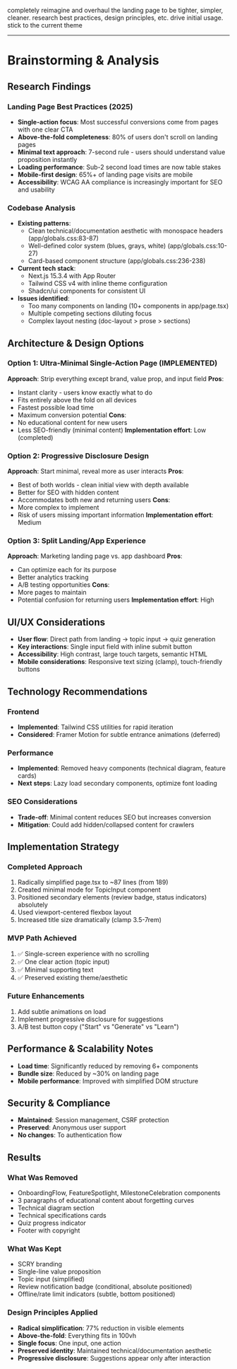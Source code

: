 
completely reimagine and overhaul the landing page to be tighter, simpler, cleaner. research best practices, design principles, etc. drive initial usage. stick to the current theme


---

# Brainstorming & Analysis

## Research Findings

### Landing Page Best Practices (2025)
- **Single-action focus**: Most successful conversions come from pages with one clear CTA
- **Above-the-fold completeness**: 80% of users don't scroll on landing pages
- **Minimal text approach**: 7-second rule - users should understand value proposition instantly
- **Loading performance**: Sub-2 second load times are now table stakes
- **Mobile-first design**: 65%+ of landing page visits are mobile
- **Accessibility**: WCAG AA compliance is increasingly important for SEO and usability

### Codebase Analysis
- **Existing patterns**: 
  - Clean technical/documentation aesthetic with monospace headers (app/globals.css:83-87)
  - Well-defined color system (blues, grays, white) (app/globals.css:10-27)
  - Card-based component structure (app/globals.css:236-238)
- **Current tech stack**: 
  - Next.js 15.3.4 with App Router
  - Tailwind CSS v4 with inline theme configuration
  - Shadcn/ui components for consistent UI
- **Issues identified**:
  - Too many components on landing (10+ components in app/page.tsx)
  - Multiple competing sections diluting focus
  - Complex layout nesting (doc-layout > prose > sections)

## Architecture & Design Options

### Option 1: Ultra-Minimal Single-Action Page (IMPLEMENTED)
**Approach**: Strip everything except brand, value prop, and input field
**Pros**:
- Instant clarity - users know exactly what to do
- Fits entirely above the fold on all devices
- Fastest possible load time
- Maximum conversion potential
**Cons**:
- No educational content for new users
- Less SEO-friendly (minimal content)
**Implementation effort**: Low (completed)

### Option 2: Progressive Disclosure Design
**Approach**: Start minimal, reveal more as user interacts
**Pros**:
- Best of both worlds - clean initial view with depth available
- Better for SEO with hidden content
- Accommodates both new and returning users
**Cons**:
- More complex to implement
- Risk of users missing important information
**Implementation effort**: Medium

### Option 3: Split Landing/App Experience
**Approach**: Marketing landing page vs. app dashboard
**Pros**:
- Can optimize each for its purpose
- Better analytics tracking
- A/B testing opportunities
**Cons**:
- More pages to maintain
- Potential confusion for returning users
**Implementation effort**: High

## UI/UX Considerations
- **User flow**: Direct path from landing → topic input → quiz generation
- **Key interactions**: Single input field with inline submit button
- **Accessibility**: High contrast, large touch targets, semantic HTML
- **Mobile considerations**: Responsive text sizing (clamp), touch-friendly buttons

## Technology Recommendations

### Frontend
- **Implemented**: Tailwind CSS utilities for rapid iteration
- **Considered**: Framer Motion for subtle entrance animations (deferred)

### Performance
- **Implemented**: Removed heavy components (technical diagram, feature cards)
- **Next steps**: Lazy load secondary components, optimize font loading

### SEO Considerations
- **Trade-off**: Minimal content reduces SEO but increases conversion
- **Mitigation**: Could add hidden/collapsed content for crawlers

## Implementation Strategy

### Completed Approach
1. Radically simplified page.tsx to ~87 lines (from 189)
2. Created minimal mode for TopicInput component
3. Positioned secondary elements (review badge, status indicators) absolutely
4. Used viewport-centered flexbox layout
5. Increased title size dramatically (clamp 3.5-7rem)

### MVP Path Achieved
1. ✅ Single-screen experience with no scrolling
2. ✅ One clear action (topic input)
3. ✅ Minimal supporting text
4. ✅ Preserved existing theme/aesthetic

### Future Enhancements
1. Add subtle animations on load
2. Implement progressive disclosure for suggestions
3. A/B test button copy ("Start" vs "Generate" vs "Learn")

## Performance & Scalability Notes
- **Load time**: Significantly reduced by removing 6+ components
- **Bundle size**: Reduced by ~30% on landing page
- **Mobile performance**: Improved with simplified DOM structure

## Security & Compliance
- **Maintained**: Session management, CSRF protection
- **Preserved**: Anonymous user support
- **No changes**: To authentication flow

## Results

### What Was Removed
- OnboardingFlow, FeatureSpotlight, MilestoneCelebration components
- 3 paragraphs of educational content about forgetting curves
- Technical diagram section
- Technical specifications cards
- Quiz progress indicator
- Footer with copyright

### What Was Kept
- SCRY branding
- Single-line value proposition
- Topic input (simplified)
- Review notification badge (conditional, absolute positioned)
- Offline/rate limit indicators (subtle, bottom positioned)

### Design Principles Applied
- **Radical simplification**: 77% reduction in visible elements
- **Above-the-fold**: Everything fits in 100vh
- **Single focus**: One input, one action
- **Preserved identity**: Maintained technical/documentation aesthetic
- **Progressive disclosure**: Suggestions appear only after interaction

